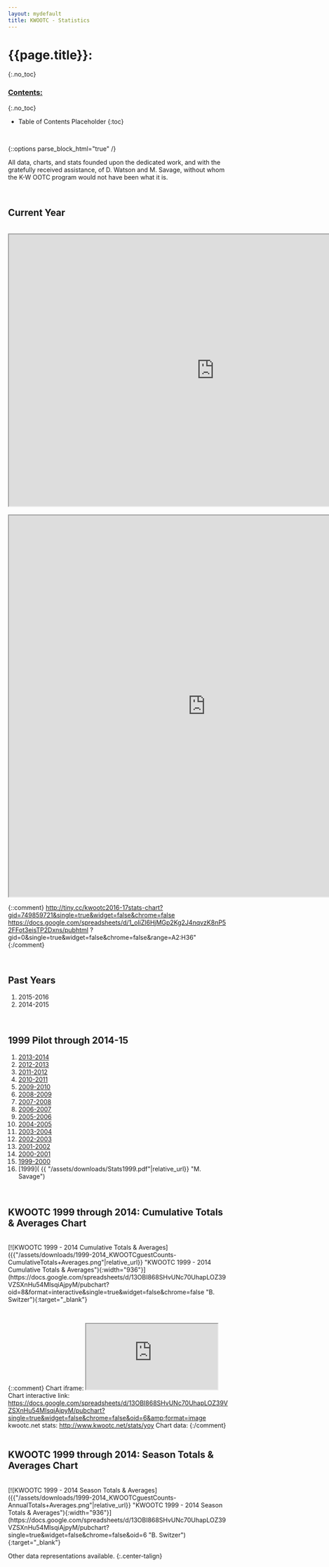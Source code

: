 ```yaml
---
layout: mydefault
title: KWOOTC - Statistics
---
```


# {{page.title}}:
{:.no_toc}

### <u> Contents: </u>
{:.no_toc}
* Table of Contents Placeholder
{:toc}

&nbsp;

{::options parse_block_html="true" /}
<div id="Statistics">

All data, charts, and stats founded upon the dedicated work, and with the gratefully received assistance, of D. Watson and M. Savage, without whom the K-W OOTC program would not have been what it is.

&nbsp;

## Current Year

<br>
<center><iframe src="http://tiny.cc/kwootc2016-17stats-chart" width="936" height="620"></iframe></center>
<br>
<center><iframe src="http://tiny.cc/kwootc2016-17stats-view"  width="896" height="870"></iframe></center>

{::comment}
http://tiny.cc/kwootc2016-17stats-chart?gid=749859721&single=true&widget=false&chrome=false
https://docs.google.com/spreadsheets/d/1_oIiZl6HjMGp2Kg2J4nqvzK8nP52FFot3eisTP2Dxns/pubhtml ?gid=0&single=true&widget=false&chrome=false&range=A2:H36"
{:/comment}

&nbsp;


## Past Years

1. 2015-2016
1. 2014-2015

&nbsp;


## 1999 Pilot through 2014-15

1. [2013-2014]({{"/assets/downloads/STATISTICS_F0R_2013-2014.pdf"|relative_url}} "D. Watson")
1. [2012-2013]({{"/assets/downloads/STATISTICS_F0R_2012-2013.pdf"|relative_url}} "D. Watson")
1. [2011-2012]({{"/assets/downloads/STATISTICS_F0R_2011-2012.pdf"|relative_url}} "D. Watson")
1. [2010-2011]({{"/assets/downloads/STATISTICS_F0R_2010-2011.pdf"|relative_url}} "D. Watson")
1. [2009-2010]({{"/assets/downloads/STATISTICS_F0R_2009-2010.pdf"|relative_url}} "D. Watson")
1. [2008-2009]({{"/assets/downloads/STATISTICS_F0R_2008-2009.pdf"|relative_url}} "D. Watson")
1. [2007-2008](          {{"/assets/downloads/Stats2007-2008.pdf"|relative_url}} "D. Watson")
1. [2006-2007](          {{"/assets/downloads/Stats2006-2007.pdf"|relative_url}} "D. Watson")
1. [2005-2006](          {{"/assets/downloads/Stats2005-2006.pdf"|relative_url}} "D. Watson")
1. [2004-2005](          {{"/assets/downloads/Stats2004-2005.pdf"|relative_url}} "D. Watson")
1. [2003-2004](          {{"/assets/downloads/Stats2003-2004.pdf"|relative_url}} "D. Watson")
1. [2002-2003](          {{"/assets/downloads/Stats2002-2003.pdf"|relative_url}} "D. Watson")
1. [2001-2002](          {{"/assets/downloads/Stats2001-2002.pdf"|relative_url}} "D. Watson")
1. [2000-2001](          {{"/assets/downloads/Stats2000-2001.pdf"|relative_url}} "D. Watson")
1. [1999-2000](          {{"/assets/downloads/Stats1999-2000.pdf"|relative_url}} "M. Savage")
1. [1999](               {{     "/assets/downloads/Stats1999.pdf"|relative_url}} "M. Savage")

&nbsp;

## KWOOTC 1999 through 2014: Cumulative Totals &amp; Averages Chart

<br>
[![KWOOTC 1999 - 2014 Cumulative Totals &amp; Averages]({{"/assets/downloads/1999-2014_KWOOTCguestCounts-CumulativeTotals+Averages.png"|relative_url}} "KWOOTC 1999 - 2014 Cumulative Totals &amp; Averages"){:width="936"}](https://docs.google.com/spreadsheets/d/13OBI868SHvUNc70UhapLOZ39VZSXnHu54MIsqiAjpyM/pubchart?oid=8&format=interactive&single=true&widget=false&chrome=false "B. Switzer"){:target="_blank"}

&nbsp;

{::comment}
Chart iframe: <iframe src="https://docs.google.com/spreadsheets/d/13OBI868SHvUNc70UhapLOZ39VZSXnHu54MIsqiAjpyM/pubchart?oid=6&amp;format=image"></iframe>
Chart interactive link:    https://docs.google.com/spreadsheets/d/13OBI868SHvUNc70UhapLOZ39VZSXnHu54MIsqiAjpyM/pubchart?single=true&widget=false&chrome=false&oid=6&amp;format=image
kwootc.net stats: http://www.kwootc.net/stats/yoy
Chart data:
{:/comment}
&nbsp;

## KWOOTC 1999 through 2014: Season Totals &amp; Averages Chart

<br>
[![KWOOTC 1999 - 2014 Season Totals &amp; Averages]({{"/assets/downloads/1999-2014_KWOOTCguestCounts-AnnualTotals+Averages.png"|relative_url}} "KWOOTC 1999 - 2014 Season Totals &amp; Averages"){:width="936"}](https://docs.google.com/spreadsheets/d/13OBI868SHvUNc70UhapLOZ39VZSXnHu54MIsqiAjpyM/pubchart?single=true&widget=false&chrome=false&oid=6 "B. Switzer"){:target="_blank"}
&nbsp;

Other data representations available.
{:.center-talign}
